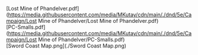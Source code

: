 [Lost Mine of Phandelver.pdf](https://media.githubusercontent.com/media/MKutay/cdn/main/./dnd/5e/Campaign/Lost Mine of Phandelver/Lost Mine of Phandelver.pdf)  
[PC-Smalls.pdf](https://media.githubusercontent.com/media/MKutay/cdn/main/./dnd/5e/Campaign/Lost Mine of Phandelver/PC-Smalls.pdf)  
[Sword Coast Map.png](./Sword Coast Map.png)  
